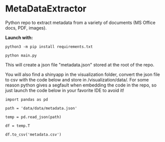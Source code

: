 # MetaDataExtractor
Python repo to extract metadata from a variety of documents (MS Office docs, PDF, images).

**Launch with:**

```
python3 -m pip install requirements.txt

python main.py
````

This will create a json file "metadata.json" stored at the root of the repo. 

You will also find a shinyapp in the visualization folder, convert the json file to csv with the code below and store in /visualization/data/. For some reason python gives a segfault when embedding the code in the repo, so just launch the code below in your favorite IDE to avoid it!

```
import pandas as pd

path = 'data/data/metadata.json'

temp = pd.read_json(path)

df = temp.T

df.to_csv('metadata.csv')
```
